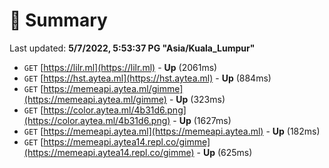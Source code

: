 # 📖 Summary
Last updated: **5/7/2022, 5:53:37 PG "Asia/Kuala_Lumpur"**

- `GET` [https://lilr.ml](https://lilr.ml) - **Up** (2061ms)
- `GET` [https://hst.aytea.ml](https://hst.aytea.ml) - **Up** (884ms)
- `GET` [https://memeapi.aytea.ml/gimme](https://memeapi.aytea.ml/gimme) - **Up** (323ms)
- `GET` [https://color.aytea.ml/4b31d6.png](https://color.aytea.ml/4b31d6.png) - **Up** (1627ms)
- `GET` [https://memeapi.aytea.ml](https://memeapi.aytea.ml) - **Up** (182ms)
- `GET` [https://memeapi.aytea14.repl.co/gimme](https://memeapi.aytea14.repl.co/gimme) - **Up** (625ms)
